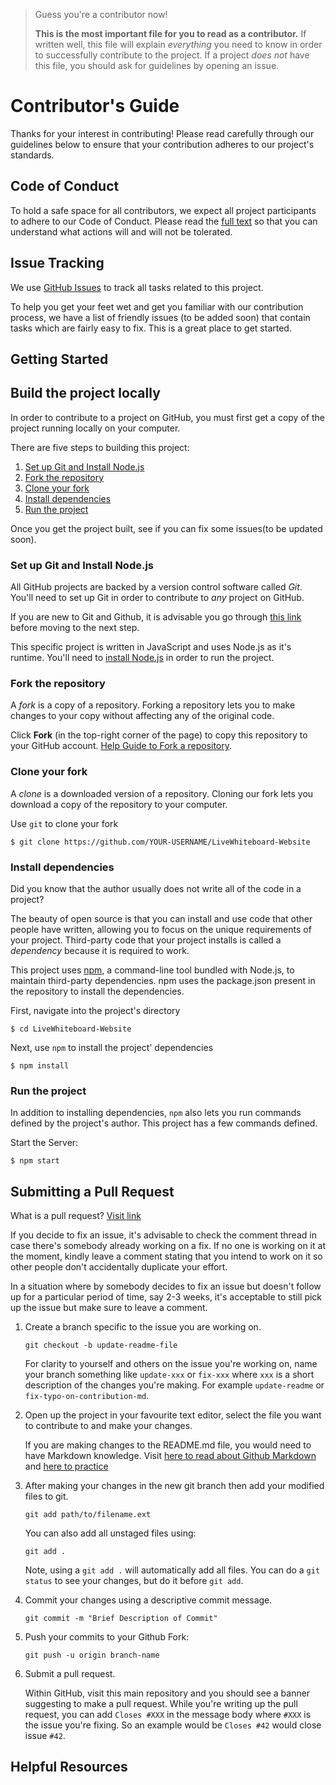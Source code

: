 > Guess you're a contributor now!
>
> **This is the most important file for you to read as a contributor.** If written well, this file will explain *everything* you need to know in order to successfully contribute to the project. If a project *does not* have this file, you should ask for guidelines by opening an issue.

# Contributor's Guide

Thanks for your interest in contributing! Please read carefully through our guidelines below to ensure that your contribution adheres to our project's standards.

## Code of Conduct

To hold a safe space for all contributors, we expect all project participants to adhere to our Code of Conduct. Please read the [full text](/.github/CODE_OF_CONDUCT.md) so that you can understand what actions will and will not be tolerated.

## Issue Tracking

We use [GitHub Issues](https://github.com/coslos/LiveWhiteboard-Website/issues) to track all tasks related to this project.

To help you get your feet wet and get you familiar with our contribution process, we have a list of friendly issues (to be added soon) that contain tasks which are fairly easy to fix. This is a great place to get started.

## Getting Started


## Build the project locally

In order to contribute to a project on GitHub, you must first get a copy of the project running locally on your computer.

There are five steps to building this project:

1. [Set up Git and Install Node.js](#set-up-git-and-install-nodejs)
1. [Fork the repository](#fork-the-repository)
1. [Clone your fork](#clone-your-fork)
1. [Install dependencies](#install-dependencies)
1. [Run the project](#run-the-project)

Once you get the project built, see if you can fix some issues(to be updated soon).

### Set up Git and Install Node.js

All GitHub projects are backed by a version control software called *Git*. You'll need to set up Git in order to contribute to *any* project on GitHub.

If you are new to Git and Github, it is advisable you go through [this
    link](https://guides.github.com/)
    before moving to the next step.

This specific project is written in JavaScript and uses Node.js as it's runtime. You'll need to [install Node.js](https://nodejs.org/en/) in order to run the project.

### Fork the repository

A *fork* is a copy of a repository. Forking a repository lets you to make changes to your copy without affecting any of the original code.

Click **Fork** (in the top-right corner of the page) to copy this repository to your GitHub account. [Help Guide to Fork a repository](https://help.github.com/articles/fork-a-repo/).

### Clone your fork

A *clone* is a downloaded version of a repository. Cloning our fork lets you download a copy of the repository to your computer.

Use `git` to clone your fork

```
$ git clone https://github.com/YOUR-USERNAME/LiveWhiteboard-Website
```

### Install dependencies

Did you know that the author usually does not write all of the code in a project?

The beauty of open source is that you can install and use code that other people have written, allowing you to focus on the unique requirements of your project. Third-party code that your project installs is called a *dependency* because it is required to work.

This project uses [npm](https://www.npmjs.com/), a command-line tool bundled with Node.js, to maintain third-party dependencies. npm uses the package.json present in the repository to install the dependencies.

First, navigate into the project's directory

```
$ cd LiveWhiteboard-Website
```

Next, use `npm` to install the project' dependencies
```
$ npm install
```

### Run the project

In addition to installing dependencies, `npm` also lets you run commands defined by the project's author. This project has a few commands defined.

Start the Server:
```
$ npm start
```

## Submitting a Pull Request

What is a pull request?
[Visit link](https://help.github.com/articles/about-pull-requests/)

If you decide to fix an issue, it's advisable to check the comment thread in
case there's somebody already working on a fix. If no one is working on it at
the moment, kindly leave a comment stating that you intend to work on it so
other people don't accidentally duplicate your effort.

In a situation where by somebody decides to fix an issue but doesn't follow up
for a particular period of time, say 2-3 weeks, it's acceptable to still pick
up the issue but make sure to leave a comment.


1.  Create a branch specific to the issue you are working on.

    ```shell
    git checkout -b update-readme-file
    ```

    For clarity to yourself and others on the issue you're working on, name
    your branch something like `update-xxx` or `fix-xxx` where `xxx` is a short
    description of the changes you're making. For example `update-readme` or
    `fix-typo-on-contribution-md`.

2.  Open up the project in your favourite text editor, select the file you want
    to contribute to and make your changes.

    If you are making changes to the README.md file, you would need to have
    Markdown knowledge. Visit [here to read about Github
    Markdown](https://guides.github.com/features/mastering-markdown/) and [here
    to practice](http://www.markdowntutorial.com/)


3.  After making your changes in the new git branch then add your modified
    files to git.

    ```shell
    git add path/to/filename.ext
    ```

    You can also add all unstaged files using:

    ```shell
    git add .
    ```

    Note, using a `git add .` will automatically add all files. You can do a
    `git status` to see your changes, but do it before `git add`.

4.  Commit your changes using a descriptive commit message.

    ```shell
    git commit -m "Brief Description of Commit"
    ```

5.  Push your commits to your Github Fork:

    ```shell
    git push -u origin branch-name
    ```

6.  Submit a pull request.

    Within GitHub, visit this main repository and you should see a banner
    suggesting to make a pull request. While you're writing up the pull
    request, you can add `Closes #XXX` in the message body where `#XXX` is the
    issue you're fixing. So an example would be `Closes #42` would close issue
    `#42`.

## Helpful Resources